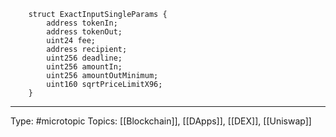 ```
    struct ExactInputSingleParams {
        address tokenIn;
        address tokenOut;
        uint24 fee;
        address recipient;
        uint256 deadline;
        uint256 amountIn;
        uint256 amountOutMinimum;
        uint160 sqrtPriceLimitX96;
    }
```


___
Type: #microtopic 
Topics: [[Blockchain]], [[DApps]], [[DEX]], [[Uniswap]]

